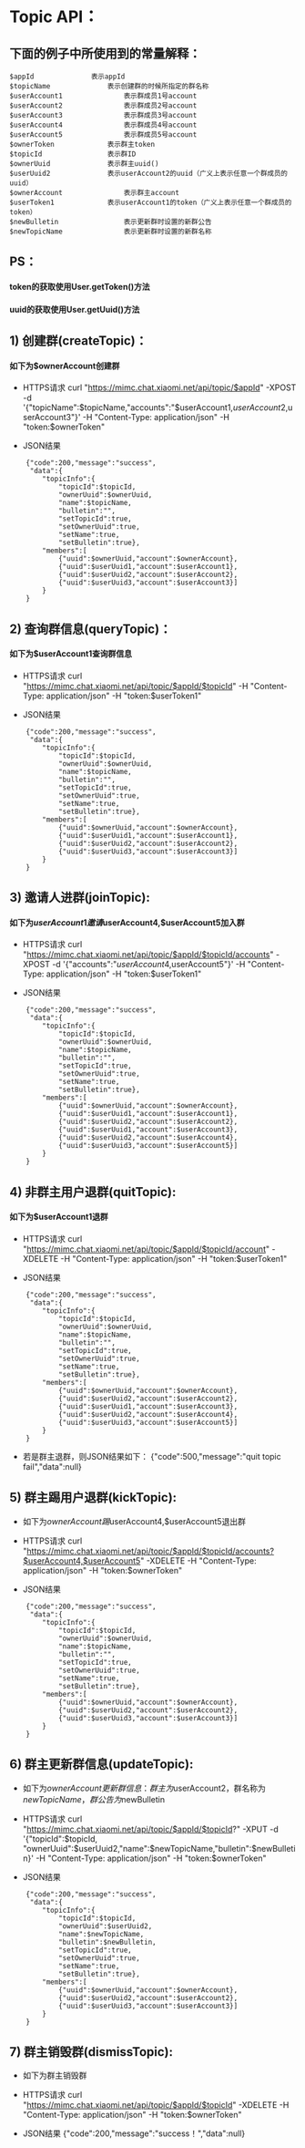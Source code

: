 
# Topic API：


## 下面的例子中所使用到的常量解释：

```
$appId				表示appId
$topicName				表示创建群的时候所指定的群名称
$userAccount1				表示群成员1号account
$userAccount2				表示群成员2号account
$userAccount3				表示群成员3号account
$userAccount4				表示群成员4号account
$userAccount5				表示群成员5号account
$ownerToken				表示群主token
$topicId				表示群ID
$ownerUuid				表示群主uuid()
$userUuid2				表示userAccount2的uuid（广义上表示任意一个群成员的uuid）
$ownerAccount				表示群主account
$userToken1				表示userAccount1的token（广义上表示任意一个群成员的token）
$newBulletin				表示更新群时设置的新群公告
$newTopicName				表示更新群时设置的新群名称
```

## PS：

#### token的获取使用User.getToken()方法
#### uuid的获取使用User.getUuid()方法

## 1) 创建群(createTopic)：

#### 如下为$ownerAccount创建群
	
+ HTTPS请求
curl "https://mimc.chat.xiaomi.net/api/topic/$appId" -XPOST -d '{"topicName":$topicName,"accounts":"$userAccount1,$userAccount2,$userAccount3"}' -H "Content-Type: application/json" -H "token:$ownerToken"
	
+ JSON结果
```
	{"code":200,"message":"success",
	 "data":{
		"topicInfo":{
			"topicId":$topicId,
			"ownerUuid":$ownerUuid,
			"name":$topicName,
			"bulletin":"",
			"setTopicId":true,
			"setOwnerUuid":true,
			"setName":true,
			"setBulletin":true},
		"members":[
			{"uuid":$ownerUuid,"account":$ownerAccount},
			{"uuid":$userUuid1,"account":$userAccount1},
			{"uuid":$userUuid2,"account":$userAccount2},
			{"uuid":$userUuid3,"account":$userAccount3}]
		}
	}
```

## 2) 查询群信息(queryTopic)：

#### 如下为$userAccount1查询群信息

+ HTTPS请求
curl "https://mimc.chat.xiaomi.net/api/topic/$appId/$topicId" -H "Content-Type: application/json" -H "token:$userToken1"
	
+ JSON结果
```
	{"code":200,"message":"success",
	 "data":{
		"topicInfo":{
			"topicId":$topicId,
			"ownerUuid":$ownerUuid,
			"name":$topicName,
			"bulletin":"",
			"setTopicId":true,
			"setOwnerUuid":true,
			"setName":true,
			"setBulletin":true},
		"members":[
			{"uuid":$ownerUuid,"account":$ownerAccount},
			{"uuid":$userUuid1,"account":$userAccount1},
			{"uuid":$userUuid2,"account":$userAccount2},
			{"uuid":$userUuid3,"account":$userAccount3}]
		}
	}
```

## 3) 邀请人进群(joinTopic):

#### 如下为$userAccount1邀请$userAccount4,$userAccount5加入群
	
+ HTTPS请求
curl "https://mimc.chat.xiaomi.net/api/topic/$appId/$topicId/accounts" -XPOST -d '{"accounts":"$userAccount4,$userAccount5"}' -H "Content-Type: application/json" -H "token:$userToken1"
	
+ JSON结果
```
	{"code":200,"message":"success",
	 "data":{
		"topicInfo":{
			"topicId":$topicId,
			"ownerUuid":$ownerUuid,
			"name":$topicName,
			"bulletin":"",
			"setTopicId":true,
			"setOwnerUuid":true,
			"setName":true,
			"setBulletin":true},
		"members":[
			{"uuid":$ownerUuid,"account":$ownerAccount},
			{"uuid":$userUuid1,"account":$userAccount1},
			{"uuid":$userUuid2,"account":$userAccount2},
			{"uuid":$userUuid1,"account":$userAccount3},
			{"uuid":$userUuid2,"account":$userAccount4},
			{"uuid":$userUuid3,"account":$userAccount5}]
		}
	}
```

## 4) 非群主用户退群(quitTopic):

#### 如下为$userAccount1退群

+ HTTPS请求
curl "https://mimc.chat.xiaomi.net/api/topic/$appId/$topicId/account" -XDELETE -H "Content-Type: application/json" -H "token:$userToken1"
	
+ JSON结果
```
	{"code":200,"message":"success",
	 "data":{
		"topicInfo":{
			"topicId":$topicId,
			"ownerUuid":$ownerUuid,
			"name":$topicName,
			"bulletin":"",
			"setTopicId":true,
			"setOwnerUuid":true,
			"setName":true,
			"setBulletin":true},
		"members":[
			{"uuid":$ownerUuid,"account":$ownerAccount},
			{"uuid":$userUuid2,"account":$userAccount2},
			{"uuid":$userUuid1,"account":$userAccount3},
			{"uuid":$userUuid2,"account":$userAccount4},
			{"uuid":$userUuid3,"account":$userAccount5}]
		}
	}
```

+ 若是群主退群，则JSON结果如下：
	{"code":500,"message":"quit topic fail","data":null}
 
## 5) 群主踢用户退群(kickTopic):

+ 如下为$ownerAccount踢$userAccount4,$userAccount5退出群

+ HTTPS请求
curl "https://mimc.chat.xiaomi.net/api/topic/$appId/$topicId/accounts?$userAccount4,$userAccount5" -XDELETE -H "Content-Type: application/json" -H "token:$ownerToken"
	
+ JSON结果
```
	{"code":200,"message":"success",
	 "data":{
		"topicInfo":{
			"topicId":$topicId,
			"ownerUuid":$ownerUuid,
			"name":$topicName,
			"bulletin":"",
			"setTopicId":true,
			"setOwnerUuid":true,
			"setName":true,
			"setBulletin":true},
		"members":[
			{"uuid":$ownerUuid,"account":$ownerAccount},
			{"uuid":$userUuid2,"account":$userAccount2},
			{"uuid":$userUuid3,"account":$userAccount3}]
		}
	}
```
	
## 6) 群主更新群信息(updateTopic):

+ 如下为$ownerAccount更新群信息：群主为$userAccount2，群名称为$newTopicName，群公告为$newBulletin
	
+ HTTPS请求
curl "https://mimc.chat.xiaomi.net/api/topic/$appId/$topicId?" -XPUT -d '{"topicId":$topicId, "ownerUuid":$userUuid2,"name":$newTopicName,"bulletin":$newBulletin}' -H "Content-Type: application/json" -H "token:$ownerToken"
	
+ JSON结果
```
	{"code":200,"message":"success",
	 "data":{
		"topicInfo":{
			"topicId":$topicId,
			"ownerUuid":$userUuid2,
			"name":$newTopicName,
			"bulletin":$newBulletin,
			"setTopicId":true,
			"setOwnerUuid":true,
			"setName":true,
			"setBulletin":true},
		"members":[
			{"uuid":$ownerUuid,"account":$ownerAccount},
			{"uuid":$userUuid2,"account":$userAccount2},
			{"uuid":$userUuid3,"account":$userAccount3}]
		}
	}
```

## 7) 群主销毁群(dismissTopic):

+ 如下为群主销毁群
	
+ HTTPS请求
curl "https://mimc.chat.xiaomi.net/api/topic/$appId/$topicId" -XDELETE -H "Content-Type: application/json" -H "token:$ownerToken"
	
+ JSON结果
	{"code":200,"message":"success！","data":null}
